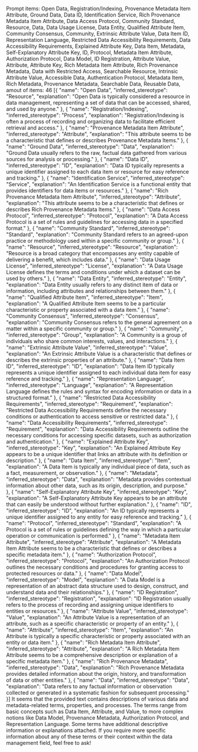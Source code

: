 Prompt items: 
Open Data, Registration/Indexing, Provenance Metadata Item Attribute, Ground Data, Data ID, Identification Service, Rich Provenance Metadata Item Attribute, Data Access Protocol, Community Standard, Resource, Data, Data Usage License, Data Entity, Qualified Attribute Item, Community Consensus, Community, Extrinsic Attribute Value, Data Item ID, Representation Language, Restricted Data Accessibility Requirements, Data Accessibility Requirements, Explained Attribute Key, Data Item, Metadata, Self-Explanatory Attribute Key, ID, Protocol, Metadata Item Attribute, Authorization Protocol, Data Model, ID Registration, Attribute Value, Attribute, Attribute Key, Rich Metadata Item Attribute, Rich Provenance Metadata, Data with Restricted Access, Searchable Resource, Intrinsic Attribute Value, Accessible Data, Authentication Protocol, Metadata Item, Rich Metadata, Provenance Metadata, Searchable Data, Reusable Data, 
amout of items: 46
 [{
    "name": "Open Data",
    "inferred_stereotype": "Resource",
    "explanation": "Open Data is typically considered a resource in data management, representing a set of data that can be accessed, shared, and used by anyone."
}, {
    "name": "Registration/Indexing",
    "inferred_stereotype": "Process",
    "explanation": "Registration/Indexing is often a process of recording and organizing data to facilitate efficient retrieval and access."
}, {
    "name": "Provenance Metadata Item Attribute",
    "inferred_stereotype": "Attribute",
    "explanation": "This attribute seems to be a characteristic that defines or describes Provenance Metadata Items."
}, {
    "name": "Ground Data",
    "inferred_stereotype": "Data",
    "explanation": "Ground Data usually refers to the raw, factual data gathered from various sources for analysis or processing."
}, {
    "name": "Data ID",
    "inferred_stereotype": "ID",
    "explanation": "Data ID typically represents a unique identifier assigned to each data item or resource for easy reference and tracking."
}, {
    "name": "Identification Service",
    "inferred_stereotype": "Service",
    "explanation": "An Identification Service is a functional entity that provides identifiers for data items or resources."
}, {
    "name": "Rich Provenance Metadata Item Attribute",
    "inferred_stereotype": "Attribute",
    "explanation": "This attribute seems to be a characteristic that defines or describes Rich Provenance Metadata Items."
}, {
    "name": "Data Access Protocol",
    "inferred_stereotype": "Protocol",
    "explanation": "A Data Access Protocol is a set of rules and guidelines for accessing data in a specified format."
}, {
    "name": "Community Standard",
    "inferred_stereotype": "Standard",
    "explanation": "Community Standard refers to an agreed-upon practice or methodology used within a specific community or group."
}, {
    "name": "Resource",
    "inferred_stereotype": "Resource",
    "explanation": "Resource is a broad category that encompasses any entity capable of delivering a benefit, which includes data."
}, {
    "name": "Data Usage License",
    "inferred_stereotype": "License",
    "explanation": "A Data Usage License defines the terms and conditions under which a dataset can be used by others."
}, {
    "name": "Data Entity",
    "inferred_stereotype": "Entity",
    "explanation": "Data Entity usually refers to any distinct item of data or information, including attributes and relationships between them."
}, {
    "name": "Qualified Attribute Item",
    "inferred_stereotype": "Item",
    "explanation": "A Qualified Attribute Item seems to be a particular characteristic or property associated with a data item."
}, {
    "name": "Community Consensus",
    "inferred_stereotype": "Consensus",
    "explanation": "Community Consensus refers to the general agreement on a matter within a specific community or group."
}, {
    "name": "Community",
    "inferred_stereotype": "Group",
    "explanation": "A Community is a group of individuals who share common interests, values, and interactions."
}, {
    "name": "Extrinsic Attribute Value",
    "inferred_stereotype": "Value",
    "explanation": "An Extrinsic Attribute Value is a characteristic that defines or describes the extrinsic properties of an attribute."
}, {
    "name": "Data Item ID",
    "inferred_stereotype": "ID",
    "explanation": "Data Item ID typically represents a unique identifier assigned to each individual data item for easy reference and tracking."
}, {
    "name": "Representation Language",
    "inferred_stereotype": "Language",
    "explanation": "A Representation Language defines the rules and syntax for encoding information or data in a structured format."
}, {
    "name": "Restricted Data Accessibility Requirements",
    "inferred_stereotype": "Requirement",
    "explanation": "Restricted Data Accessibility Requirements define the necessary conditions or authentication to access sensitive or restricted data."
}, {
    "name": "Data Accessibility Requirements",
    "inferred_stereotype": "Requirement",
    "explanation": "Data Accessibility Requirements outline the necessary conditions for accessing specific datasets, such as authorization and authentication."
}, {
    "name": "Explained Attribute Key",
    "inferred_stereotype": "Key",
    "explanation": "An Explained Attribute Key appears to be a unique identifier that links an attribute with its definition or description."
}, {
    "name": "Data Item",
    "inferred_stereotype": "Item",
    "explanation": "A Data Item is typically any individual piece of data, such as a fact, measurement, or observation."
}, {
    "name": "Metadata",
    "inferred_stereotype": "Data",
    "explanation": "Metadata provides contextual information about other data, such as its origin, description, and purpose."
}, {
    "name": "Self-Explanatory Attribute Key",
    "inferred_stereotype": "Key",
    "explanation": "A Self-Explanatory Attribute Key appears to be an attribute that can easily be understood without further explanation."
}, {
    "name": "ID",
    "inferred_stereotype": "ID",
    "explanation": "An ID typically represents a unique identifier assigned to any entity for easy reference and tracking."
}, {
    "name": "Protocol",
    "inferred_stereotype": "Standard",
    "explanation": "A Protocol is a set of rules or guidelines defining the way in which a particular operation or communication is performed."
}, {
    "name": "Metadata Item Attribute",
    "inferred_stereotype": "Attribute",
    "explanation": "A Metadata Item Attribute seems to be a characteristic that defines or describes a specific metadata item."
}, {
    "name": "Authorization Protocol",
    "inferred_stereotype": "Protocol",
    "explanation": "An Authorization Protocol outlines the necessary conditions and procedures for granting access to protected resources or data."
}, {
    "name": "Data Model",
    "inferred_stereotype": "Model",
    "explanation": "A Data Model is a representation of an abstract data structure used to design, construct, and understand data and their relationships."
}, {
    "name": "ID Registration",
    "inferred_stereotype": "Registration",
    "explanation": "ID Registration usually refers to the process of recording and assigning unique identifiers to entities or resources."
}, {
    "name": "Attribute Value",
    "inferred_stereotype": "Value",
    "explanation": "An Attribute Value is a representation of an attribute, such as a specific characteristic or property of an entity."
}, {
    "name": "Attribute",
    "inferred_stereotype": "Item",
    "explanation": "An Attribute is typically a specific characteristic or property associated with an entity or data item."
}, {
    "name": "Rich Metadata Item Attribute",
    "inferred_stereotype": "Attribute",
    "explanation": "A Rich Metadata Item Attribute seems to be a comprehensive description or explanation of a specific metadata item."
}, {
    "name": "Rich Provenance Metadata",
    "inferred_stereotype": "Data",
    "explanation": "Rich Provenance Metadata provides detailed information about the origin, history, and transformation of data or other entities."
}, {
    "name": "Data",
    "inferred_stereotype": "Data",
    "explanation": "Data refers to any factual information or observation collected or generated in a systematic fashion for subsequent processing."
}] It seems that the provided text contains descriptions of various data and metadata-related terms, properties, and processes. The terms range from basic concepts such as Data Item, Attribute, and Value, to more complex notions like Data Model, Provenance Metadata, Authorization Protocol, and Representation Language. Some terms have additional descriptive information or explanations attached. If you require more specific information about any of these terms or their context within the data management field, feel free to ask!
